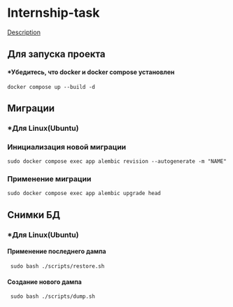 # Internship-task

[Description](https://docs.google.com/document/d/1nbgHHTi-cqoDHgwICfiRUnYepspa-lMJGjguM1sMZjk)

## Для запуска проекта
#### *Убедитесь, что docker и docker compose установлен

`docker compose up --build -d `


## Миграции 
### *Для Linux(Ubuntu)
### Инициализация новой миграции 
`sudo docker compose exec app alembic revision --autogenerate -m "NAME"`

### Применение миграции
`sudo docker compose exec app alembic upgrade head`

## Cнимки БД
### *Для Linux(Ubuntu)
#### Применение последнего дампа 
` sudo bash ./scripts/restore.sh`

#### Создание нового дампа

` sudo bash ./scripts/dump.sh`


